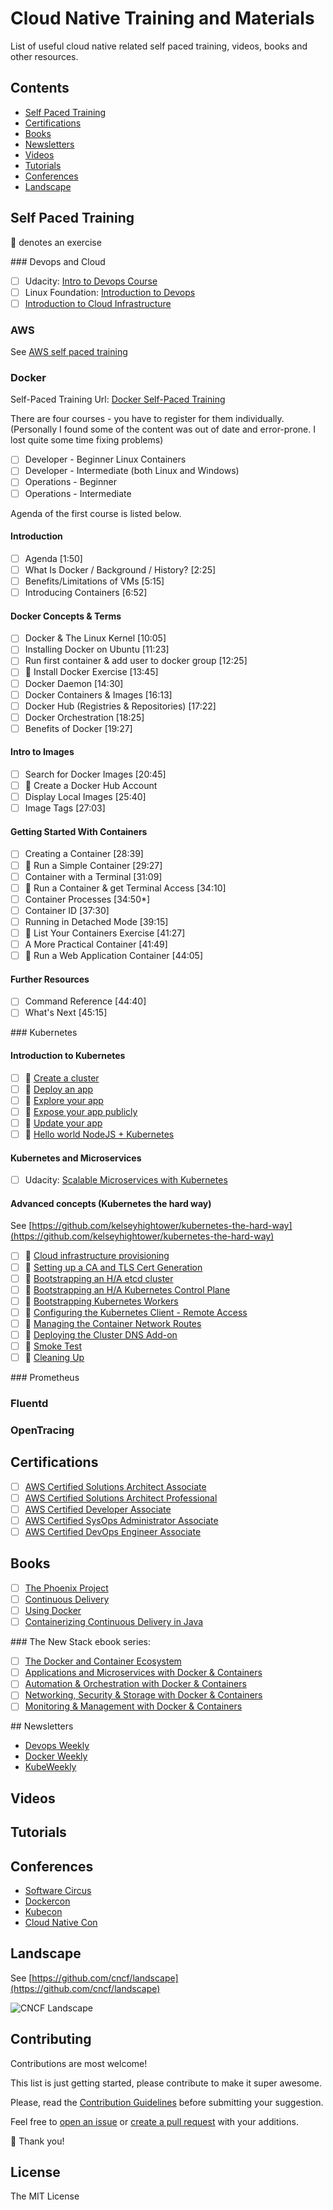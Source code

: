 # Cloud Native Training and Materials

List of useful cloud native related self paced training, videos, books and other resources.

## Contents

- [Self Paced Training](#self-paced-training)
- [Certifications](#certifications)
- [Books](#books)
- [Newsletters](#newsletters)
- [Videos](#videos)
- [Tutorials](#tutorials)
- [Conferences](#conferences)
- [Landscape](#landscape)

## Self Paced Training

:memo: denotes an exercise

### Devops and Cloud

- [ ] Udacity: [Intro to Devops Course](https://www.udacity.com/course/intro-to-devops--ud611)
- [ ] Linux Foundation: [Introduction to Devops](https://www.edx.org/course/introduction-devops-transforming-linuxfoundationx-lfs161x)
- [ ] [Introduction to Cloud Infrastructure](https://www.edx.org/course/introduction-cloud-infrastructure-linuxfoundationx-lfs151-x)

### AWS

See [AWS self paced training](self-paced-training/aws.md)

### Docker

Self-Paced Training Url: [Docker Self-Paced Training](https://training.docker.com/category/self-paced-online)

There are four  courses - you have to register for them individually. 
(Personally I found some of the content was out of date and error-prone. I lost quite some time fixing problems)

- [ ] Developer - Beginner Linux Containers
- [ ] Developer - Intermediate (both Linux and Windows)
- [ ] Operations - Beginner
- [ ] Operations - Intermediate

Agenda of the first course is listed below.

#### Introduction

- [ ] Agenda [1:50]
- [ ] What Is Docker / Background / History? [2:25]
- [ ] Benefits/Limitations of VMs [5:15]
- [ ] Introducing Containers [6:52]

#### Docker Concepts & Terms

- [ ] Docker & The Linux Kernel [10:05]
- [ ] Installing Docker on Ubuntu [11:23]
- [ ] Run first container & add user to docker group [12:25]
- [ ] :memo: Install Docker Exercise [13:45]
- [ ] Docker Daemon [14:30]
- [ ] Docker Containers & Images [16:13]
- [ ] Docker Hub (Registries & Repositories) [17:22]
- [ ] Docker Orchestration [18:25]
- [ ] Benefits of Docker [19:27]

#### Intro to Images

- [ ] Search for Docker Images [20:45]
- [ ] :memo: Create a Docker Hub Account
- [ ] Display Local Images [25:40]
- [ ] Image Tags [27:03]

#### Getting Started With Containers

- [ ] Creating a Container [28:39]
- [ ] :memo: Run a Simple Container [29:27]
- [ ] Container with a Terminal [31:09]
- [ ] :memo: Run a Container & get Terminal Access [34:10]
- [ ] Container Processes [34:50*]
- [ ] Container ID [37:30]
- [ ] Running in Detached Mode [39:15]
- [ ] :memo: List Your Containers Exercise [41:27]
- [ ] A More Practical Container [41:49]
- [ ] :memo: Run a Web Application Container [44:05]

#### Further Resources
- [ ] Command Reference [44:40]
- [ ] What's Next [45:15]

### Kubernetes

#### Introduction to Kubernetes

- [ ] :memo: [Create a cluster](https://kubernetesbootcamp.github.io/kubernetes-bootcamp/1-0.html)
- [ ] :memo: [Deploy an app](https://kubernetesbootcamp.github.io/kubernetes-bootcamp/2-0.html)
- [ ] :memo: [Explore your app](https://kubernetesbootcamp.github.io/kubernetes-bootcamp/3-0.html)
- [ ] :memo: [Expose your app publicly](https://kubernetesbootcamp.github.io/kubernetes-bootcamp/4-0.html)
- [ ] :memo: [Update your app](https://kubernetesbootcamp.github.io/kubernetes-bootcamp/6-0.html)
- [ ] :memo: [Hello world NodeJS + Kubernetes](https://codelabs.developers.google.com/codelabs/cloud-hello-kubernetes/index.html?index=..%2F..%2Findex#0)

#### Kubernetes and Microservices

- [ ] Udacity: [Scalable Microservices with Kubernetes](https://www.udacity.com/course/scalable-microservices-with-kubernetes--ud615)

#### Advanced concepts (Kubernetes the hard way)

See [https://github.com/kelseyhightower/kubernetes-the-hard-way](https://github.com/kelseyhightower/kubernetes-the-hard-way)

- [ ] :memo: [Cloud infrastructure provisioning](https://github.com/kelseyhightower/kubernetes-the-hard-way/blob/master/docs/01-infrastructure.md)
- [ ] :memo: [Setting up a CA and TLS Cert Generation](https://github.com/kelseyhightower/kubernetes-the-hard-way/blob/master/docs/02-certificate-authority.md)
- [ ] :memo: [Bootstrapping an H/A etcd cluster](https://github.com/kelseyhightower/kubernetes-the-hard-way/blob/master/docs/03-etcd.md)
- [ ] :memo: [Bootstrapping an H/A Kubernetes Control Plane](https://github.com/kelseyhightower/kubernetes-the-hard-way/blob/master/docs/04-kubernetes-controller.md)
- [ ] :memo: [Bootstrapping Kubernetes Workers](https://github.com/kelseyhightower/kubernetes-the-hard-way/blob/master/docs/05-kubernetes-worker.md)
- [ ] :memo: [Configuring the Kubernetes Client - Remote Access](https://github.com/kelseyhightower/kubernetes-the-hard-way/blob/master/docs/06-kubectl.md)
- [ ] :memo: [Managing the Container Network Routes](https://github.com/kelseyhightower/kubernetes-the-hard-way/blob/master/docs/07-network.md)
- [ ] :memo: [Deploying the Cluster DNS Add-on](https://github.com/kelseyhightower/kubernetes-the-hard-way/blob/master/docs/08-dns-addon.md)
- [ ] :memo: [Smoke Test](https://github.com/kelseyhightower/kubernetes-the-hard-way/blob/master/docs/09-smoke-test.md)
- [ ] :memo: [Cleaning Up](https://github.com/kelseyhightower/kubernetes-the-hard-way/blob/master/docs/10-cleanup.md)

### Prometheus

### Fluentd

### OpenTracing

## Certifications

- [ ] [AWS Certified Solutions Architect Associate](https://aws.amazon.com/certification/certified-solutions-architect-associate/)
- [ ] [AWS Certified Solutions Architect Professional](https://aws.amazon.com/certification/certified-solutions-architect-professional/)
- [ ] [AWS Certified Developer Associate](https://aws.amazon.com/certification/certified-developer-associate/)
- [ ] [AWS Certified SysOps Administrator Associate](https://aws.amazon.com/certification/certified-sysops-admin-associate/)
- [ ] [AWS Certified DevOps Engineer Associate](https://aws.amazon.com/certification/certified-devops-engineer-professional/)

## Books

- [ ] [The Phoenix Project](http://www.amazon.co.uk/dp/0988262509)
- [ ] [Continuous Delivery](https://www.amazon.co.uk/d/Books/Continuous-Delivery-Deployment-Automation-Addison-Wesley/0321601912)
- [ ] [Using Docker](https://www.amazon.co.uk/Using-Docker-Adrian-Mouat-x/dp/1491915765)
- [ ] [Containerizing Continuous Delivery in Java](https://www.nginx.com/resources/library/containerizing-continuous-delivery-java/)

### The New Stack ebook series:
- [ ] [The Docker and Container Ecosystem](http://thenewstack.io/ebookseries/)
- [ ] [Applications and Microservices with Docker & Containers](http://thenewstack.io/ebookseries/)
- [ ] [Automation & Orchestration with Docker & Containers](http://thenewstack.io/ebookseries/)
- [ ] [Networking, Security & Storage with Docker & Containers](http://thenewstack.io/ebookseries/)
- [ ] [Monitoring & Management with Docker & Containers](http://thenewstack.io/ebookseries/)

## Newsletters

- [Devops Weekly](http://www.devopsweekly.com/)
- [Docker Weekly](https://www.docker.com/newsletter-subscription)
- [KubeWeekly](http://kube.news/)

## Videos

## Tutorials

## Conferences

- [Software Circus](http://cloudnativecomputing.softwarecircus.io/)
- [Dockercon](http://2017.dockercon.com/)
- [Kubecon](http://events.linuxfoundation.org/events/kubecon)
- [Cloud Native Con](http://events.linuxfoundation.org/events/cloudnativecon)

## Landscape

See [https://github.com/cncf/landscape](https://github.com/cncf/landscape)

![CNCF Landscape](https://raw.githubusercontent.com/cncf/landscape/master/landscape/CloudNativeLandscape_v0.9.2.jpg)

## Contributing

Contributions are most welcome!

This list is just getting started, please contribute to make it super awesome.

Please, read the [Contribution Guidelines](https://github.com/Capgemini/cloud-native-training/blob/master/CONTRIBUTING.md) before submitting your suggestion.

Feel free to [open an issue](https://github.com/Capgemini/cloud-native-training/issues) or [create a pull request](https://github.com/Capgemini/cloud-native-training/pulls) with your additions.

:star2: Thank you!

## License

The MIT License
